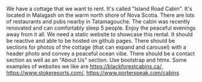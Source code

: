We have a cottage that we want to rent. It's called "Island Road Cabin". It's located in Malagash on the warm north shore of Nova Scotia. There are lots of restaurants and pubs nearby in Tatamagouche.  The cabin was recently renovated and can comfortably sleep 5 people. Enjoy the peaceful evenings away from it all. We need a static website to showcase this rental. It should be reactive and able to be hosted on github pages. There should be sections for photos of the cottage (that can expand and carousel) with a header photo and convey a peaceful ocean vibe. There should be a contact section as well as an "About Us" section. Use bootstrap and htmx. Some examples of websites we like are https://blackforestcabins.ca/, https://www.stokeresorts.com/, https://www.porterspeak.com/cabins 